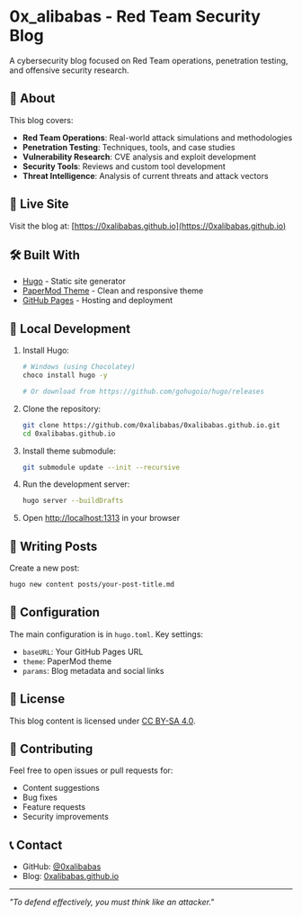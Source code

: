 # 0x_alibabas - Red Team Security Blog

A cybersecurity blog focused on Red Team operations, penetration testing, and offensive security research.

## 🎯 About

This blog covers:

- **Red Team Operations**: Real-world attack simulations and methodologies
- **Penetration Testing**: Techniques, tools, and case studies  
- **Vulnerability Research**: CVE analysis and exploit development
- **Security Tools**: Reviews and custom tool development
- **Threat Intelligence**: Analysis of current threats and attack vectors

## 🚀 Live Site

Visit the blog at: [https://0xalibabas.github.io](https://0xalibabas.github.io)

## 🛠️ Built With

- [Hugo](https://gohugo.io/) - Static site generator
- [PaperMod Theme](https://github.com/adityatelange/hugo-PaperMod) - Clean and responsive theme
- [GitHub Pages](https://pages.github.com/) - Hosting and deployment

## 📝 Local Development

1. Install Hugo:
   ```bash
   # Windows (using Chocolatey)
   choco install hugo -y
   
   # Or download from https://github.com/gohugoio/hugo/releases
   ```

2. Clone the repository:
   ```bash
   git clone https://github.com/0xalibabas/0xalibabas.github.io.git
   cd 0xalibabas.github.io
   ```

3. Install theme submodule:
   ```bash
   git submodule update --init --recursive
   ```

4. Run the development server:
   ```bash
   hugo server --buildDrafts
   ```

5. Open [http://localhost:1313](http://localhost:1313) in your browser

## 📖 Writing Posts

Create a new post:
```bash
hugo new content posts/your-post-title.md
```

## 🔧 Configuration

The main configuration is in `hugo.toml`. Key settings:

- `baseURL`: Your GitHub Pages URL
- `theme`: PaperMod theme
- `params`: Blog metadata and social links

## 📄 License

This blog content is licensed under [CC BY-SA 4.0](https://creativecommons.org/licenses/by-sa/4.0/).

## 🤝 Contributing

Feel free to open issues or pull requests for:

- Content suggestions
- Bug fixes
- Feature requests
- Security improvements

## 📞 Contact

- GitHub: [@0xalibabas](https://github.com/0xalibabas)
- Blog: [0xalibabas.github.io](https://0xalibabas.github.io)

---

*"To defend effectively, you must think like an attacker."*
